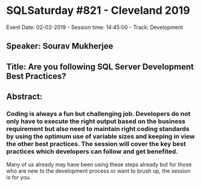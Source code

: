 # SQLSaturday #821 - Cleveland 2019
Event Date: 02-02-2019 - Session time: 14:45:00 - Track: Development
## Speaker: Sourav Mukherjee
## Title: Are you following SQL Server Development Best Practices?
## Abstract:
### Coding is always a fun but challenging job. Developers do not only have to execute the right output based on the business requirement but also need to maintain right coding standards by using the optimum use of variable sizes and keeping in view the other best practices. The session will cover the key best practices which developers can follow and get benefited.
Many of us already may have been using these steps already but for those who are new to the development process or want to brush up, the session is for you.
